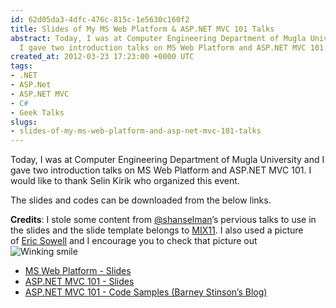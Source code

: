 ```yaml
---
id: 62d05da3-4dfc-476c-815c-1e5630c160f2
title: Slides of My MS Web Platform & ASP.NET MVC 101 Talks
abstract: Today, I was at Computer Engineering Department of Mugla University and
  I gave two introduction talks on MS Web Platform and ASP.NET MVC 101.
created_at: 2012-03-23 17:23:00 +0000 UTC
tags:
- .NET
- ASP.Net
- ASP.NET MVC
- C#
- Geek Talks
slugs:
- slides-of-my-ms-web-platform-and-asp-net-mvc-101-talks
---
```


<p>Today, I was at Computer Engineering Department of Mugla University and I gave two introduction talks on MS Web Platform and ASP.NET MVC 101. I would like to thank Selin Kirik who organized this event.</p>
<p>The slides and codes can be downloaded from the below links.</p>
<p><strong>Credits</strong>: I stole some content from <a title="http://twitter.com/shanselman" href="http://twitter.com/shanselman" target="_blank">@shanselman</a>&rsquo;s pervious talks to use in the slides and the slide template belongs to <a title="http://channel9.msdn.com/Events/MIX/MIX11" href="http://channel9.msdn.com/Events/MIX/MIX11" target="_blank">MIX11</a>. I also used a picture of&nbsp;<a href="http://ericsowell.com/" title="http://ericsowell.com/" target="_blank">Eric Sowell</a>&nbsp;and&nbsp;I encourage you to check that picture out <img style="border-style: none;" class="wlEmoticon wlEmoticon-winkingsmile" alt="Winking smile" src="https://www.tugberkugurlu.com/Content/Images/UploadedByAuthors/wlw/0bccde61c0fc_F283/wlEmoticon-winkingsmile.png" /></p>
<ul>
<li><a title="http://dl.dropbox.com/u/20568014/Permenent/mugla1203/2012032401%2C%20Microsoft%20Web%20Platform.pptx" href="http://dl.dropbox.com/u/20568014/Permenent/mugla1203/2012032401%2C%20Microsoft%20Web%20Platform.pptx" target="_blank">MS Web Platform - Slides</a> </li>
<li><a title="http://dl.dropbox.com/u/20568014/Permenent/mugla1203/2012032402%2C%20ASP.NET%20MVC%20101.pptx" href="http://dl.dropbox.com/u/20568014/Permenent/mugla1203/2012032402%2C%20ASP.NET%20MVC%20101.pptx" target="_blank">ASP.NET MVC 101 - Slides</a> </li>
<li><a title="http://dl.dropbox.com/u/20568014/Permenent/mugla1203/MvcBlog.zip" href="http://dl.dropbox.com/u/20568014/Permenent/mugla1203/MvcBlog.zip" target="_blank">ASP.NET MVC 101 - Code Samples (Barney Stinson&rsquo;s Blog)</a></li>
</ul>